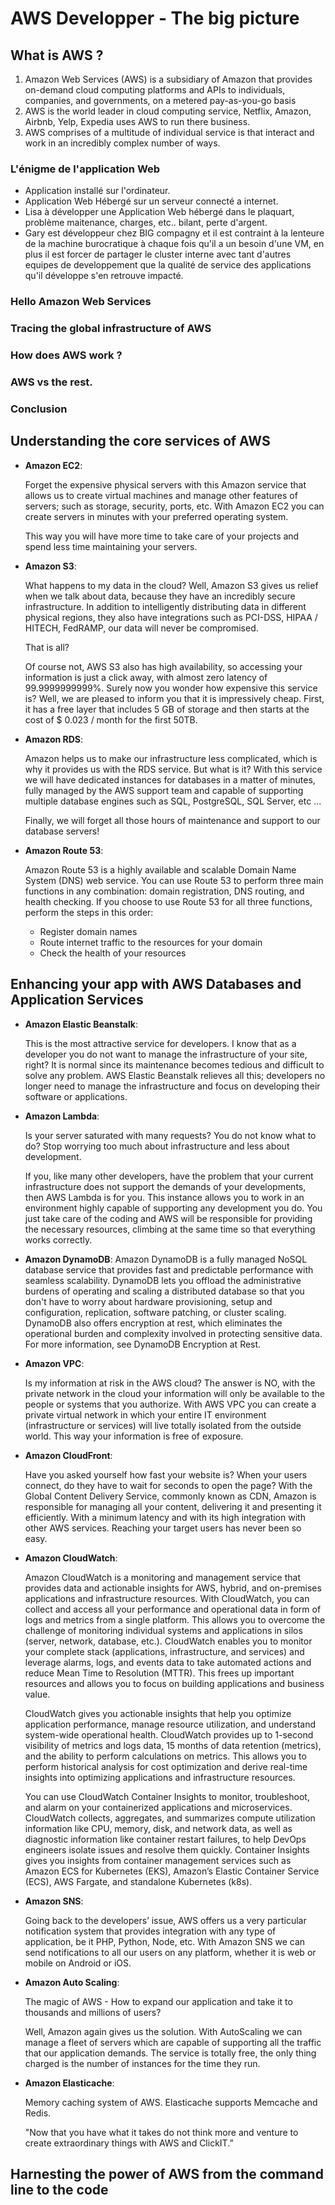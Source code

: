 # AWS Developper - The big picture



## What is AWS ?
1. Amazon Web Services (AWS) is a subsidiary of Amazon that provides on-demand cloud computing platforms and APIs to individuals, companies, and governments, on a metered pay-as-you-go basis
2. AWS is the world leader in cloud computing service, Netflix, Amazon, Airbnb, Yelp, Expedia uses AWS to run there business.
3. AWS comprises of a multitude of individual service is that interact and work in an incredibly complex number of ways.
### L'énigme de l'application Web
- Application installé sur l'ordinateur.
- Application Web Hébergé sur un serveur connecté a internet.
- Lisa à développer une Application Web hébergé dans le plaquart, problème maitenance, charges, etc.. bilant, perte d'argent.
- Gary est développeur chez BIG compagny et il est contraint à la lenteure de la machine burocratique à chaque fois qu'il a un besoin d'une VM, en plus il est forcer de partager le cluster interne avec tant d'autres equipes de developpement que la qualité de service des applications qu'il développe s'en retrouve impacté.

### Hello Amazon Web Services
### Tracing the global infrastructure of AWS
### How does AWS work ?
### AWS vs the rest.
### Conclusion



## Understanding the core services of AWS
- **Amazon EC2**:

    Forget the expensive physical servers with this Amazon service that allows us to create virtual machines and manage other features of servers; such as storage, security, ports, etc. With Amazon EC2 you can create servers in minutes with your preferred operating system.

    This way you will have more time to take care of your projects and spend less time maintaining your servers.

- **Amazon S3**:

    What happens to my data in the cloud? Well, Amazon S3 gives us relief when we talk about data, because they have an incredibly secure infrastructure. In addition to intelligently distributing data in different physical regions, they also have integrations such as PCI-DSS, HIPAA / HITECH, FedRAMP, our data will never be compromised.

    That is all?

    Of course not, AWS S3 also has high availability, so accessing your information is just a click away, with almost zero latency of 99.9999999999%. Surely now you wonder how expensive this service is? Well, we are pleased to inform you that it is impressively cheap. First, it has a free layer that includes 5 GB of storage and then starts at the cost of $ 0.023 / month for the first 50TB.

- **Amazon RDS**:

    Amazon helps us to make our infrastructure less complicated, which is why it provides us with the RDS service. But what is it? With this service we will have dedicated instances for databases in a matter of minutes, fully managed by the AWS support team and capable of supporting multiple database engines such as SQL, PostgreSQL, SQL Server, etc ...

    Finally, we will forget all those hours of maintenance and support to our database servers!

- **Amazon Route 53**:

    Amazon Route 53 is a highly available and scalable Domain Name System (DNS) web service. You can use Route 53 to perform three main functions in any combination: domain registration, DNS routing, and health checking. If you choose to use Route 53 for all three functions, perform the steps in this order:
    
    - Register domain names
    - Route internet traffic to the resources for your domain
    - Check the health of your resources

## Enhancing your app with AWS Databases and Application Services
- **Amazon Elastic Beanstalk**:

    This is the most attractive service for developers. I know that as a developer you do not want to manage the infrastructure of your site, right? It is normal since its maintenance becomes tedious and difficult to solve any problem. AWS Elastic Beanstalk relieves all this; developers no longer need to manage the infrastructure and focus on developing their software or applications.

- **Amazon Lambda**:

    Is your server saturated with many requests? You do not know what to do? Stop worrying too much about infrastructure and less about development.

    If you, like many other developers, have the problem that your current infrastructure does not support the demands of your developments, then AWS Lambda is for you. This instance allows you to work in an environment highly capable of supporting any development you do. You just take care of the coding and AWS will be responsible for providing the necessary resources, climbing at the same time so that everything works correctly.

- **Amazon DynamoDB**:
    Amazon DynamoDB is a fully managed NoSQL database service that provides fast and predictable performance with seamless scalability. DynamoDB lets you offload the administrative burdens of operating and scaling a distributed database so that you don't have to worry about hardware provisioning, setup and configuration, replication, software patching, or cluster scaling. DynamoDB also offers encryption at rest, which eliminates the operational burden and complexity involved in protecting sensitive data. For more information, see DynamoDB Encryption at Rest.

- **Amazon VPC**:

    Is my information at risk in the AWS cloud? The answer is NO, with the private network in the cloud your information will only be available to the people or systems that you authorize. With AWS VPC you can create a private virtual network in which your entire IT environment (infrastructure or services) will live totally isolated from the outside world. This way your information is free of exposure.

- **Amazon CloudFront**:

    Have you asked yourself how fast your website is? When your users connect, do they have to wait for seconds to open the page? With the Global Content Delivery Service, commonly known as CDN, Amazon is responsible for managing all your content, delivering it and presenting it efficiently. With a minimum latency and with its high integration with other AWS services. Reaching your target users has never been so easy.

- **Amazon CloudWatch**:

    Amazon CloudWatch is a monitoring and management service that provides data and actionable insights for AWS, hybrid, and on-premises applications and infrastructure resources. With CloudWatch, you can collect and access all your performance and operational data in form of logs and metrics from a single platform. This allows you to overcome the challenge of monitoring individual systems and applications in silos (server, network, database, etc.). CloudWatch enables you to monitor your complete stack (applications, infrastructure, and services) and leverage alarms, logs, and events data to take automated actions and reduce Mean Time to Resolution (MTTR). This frees up important resources and allows you to focus on building applications and business value.

    CloudWatch gives you actionable insights that help you optimize application performance, manage resource utilization, and understand system-wide operational health. CloudWatch provides up to 1-second visibility of metrics and logs data, 15 months of data retention (metrics), and the ability to perform calculations on metrics. This allows you to perform historical analysis for cost optimization and derive real-time insights into optimizing applications and infrastructure resources.

    You can use CloudWatch Container Insights to monitor, troubleshoot, and alarm on your containerized applications and microservices. CloudWatch collects, aggregates, and summarizes compute utilization information like CPU, memory, disk, and network data, as well as diagnostic information like container restart failures, to help DevOps engineers isolate issues and resolve them quickly. Container Insights gives you insights from container management services such as Amazon ECS for Kubernetes (EKS), Amazon’s Elastic Container Service (ECS), AWS Fargate, and standalone Kubernetes (k8s).
- **Amazon SNS**:

    Going back to the developers’ issue, AWS offers us a very particular notification system that provides integration with any type of application, be it PHP, Python, Node, etc. With Amazon SNS we can send notifications to all our users on any platform, whether it is web or mobile on Android or iOS.

- **Amazon Auto Scaling**:

    The magic of AWS - How to expand our application and take it to thousands and millions of users?

    Well, Amazon again gives us the solution. With AutoScaling we can manage a fleet of servers which are capable of supporting all the traffic that our application demands. The service is totally free, the only thing charged is the number of instances for the time they run.

- **Amazon Elasticache**:

    Memory caching system of AWS. Elasticache supports Memcache and Redis.

    "Now that you have what it takes do not think more and venture to create extraordinary things with AWS and ClickIT.”


## Harnesting the power of AWS from the command line to the code